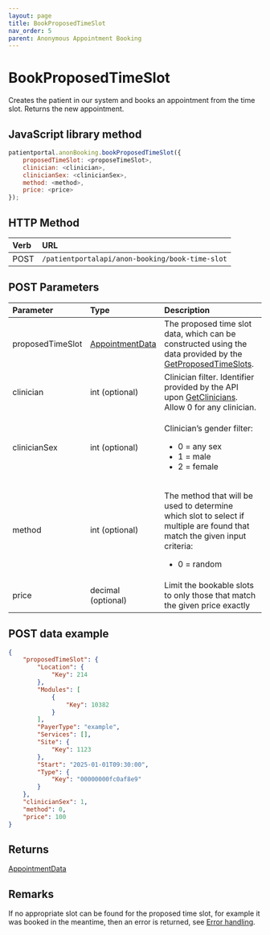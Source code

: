 ```yaml
---
layout: page
title: BookProposedTimeSlot
nav_order: 5
parent: Anonymous Appointment Booking
---
```


# BookProposedTimeSlot

Creates the patient in our system and books an appointment from the time slot. Returns the new appointment.

## JavaScript library method

```javascript
patientportal.anonBooking.bookProposedTimeSlot({
    proposedTimeSlot: <proposeTimeSlot>,
    clinician: <clinician>,
    clinicianSex: <clinicianSex>,
    method: <method>,
    price: <price>
});
```

## HTTP Method

| Verb | URL                                               |
|:-----|:--------------------------------------------------|
| POST | `/patientportalapi/anon-booking/book-time-slot` |

## POST Parameters

<table>
    <thead>
        <tr>
            <th style="text-align: left">Parameter</th>
            <th style="text-align: left">Type</th>
            <th style="text-align: left">Description</th>
        </tr>
    </thead>
    <tbody>
        <tr>
            <td>proposedTimeSlot</td>
            <td><a href="../objects-and-data-types/appointmentdata">AppointmentData</a></td>
            <td>The proposed time slot data, which can be constructed using the data provided by the <a href="../anonymous-appointment-search/getproposedtimeslots">GetProposedTimeSlots</a>.</td>
        </tr>
        <tr>
            <td>clinician</td>
            <td>int (optional)</td>
            <td>Clinician filter. Identifier provided by the API upon <a href="../anonymous-appointment-search/getclinicians">GetClinicians</a>. Allow 0 for any clinician.</td>
        </tr>
        <tr>
            <td>clinicianSex</td>
            <td>int (optional)</td>
            <td>
                <p>Clinician’s gender filter:</p>
                <ul>
                    <li>0 = any sex</li>
                    <li>1 = male</li>
                    <li>2 = female</li>
                </ul>
            </td>
        </tr>
        <tr>
            <td>method</td>
            <td>int (optional)</td>
            <td>
                <p>The method that will be used to determine which slot to select if multiple are found that match the
                    given input criteria:</p>
                <ul>
                    <li>0 = random</li>
                </ul>
            </td>
        </tr>
        <tr>
            <td>price</td>
            <td>decimal (optional)</td>
            <td>Limit the bookable slots to only those that match the given price exactly</td>
        </tr>
    </tbody>
</table>

## POST data example

```json
{
    "proposedTimeSlot": {
        "Location": {
            "Key": 214
        },
        "Modules": [
            {
                "Key": 10382
            }
        ],
        "PayerType": "example",
        "Services": [],
        "Site": {
            "Key": 1123
        },
        "Start": "2025-01-01T09:30:00",
        "Type": {
            "Key": "00000000fc0af8e9"
        }
    },
    "clinicianSex": 1,
    "method": 0,
    "price": 100
}
```

## Returns

[AppointmentData](../objects-and-data-types/appointmentdata)

## Remarks

If no appropriate slot can be found for the proposed time slot, for example it was booked in the meantime, then an error is returned, see [Error handling](../error-handling/error-handling).
